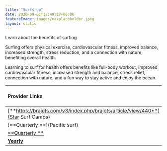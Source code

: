 ```yaml
---
title: "Surfs up"
date: 2020-09-01T12:49:27+06:00
featureImage: images/ma/placeholder.jpeg
layout: static
---
```


Learn about the benefits of surfing

Surfing offers physical exercise, cardiovascular fitness, improved balance, increased strength, stress reduction, and a connection with nature, benefiting overall health.

Learning to surf for health offers benefits like full-body workout, improved cardiovascular fitness, increased strength and balance, stress relief, connection with nature, and a fun way to stay active and enjoy the ocean.

| Provider Links      | Free or Paid  |  
| :-----------          | :--------------:      |  
| [**https://brajets.com/v3/index.php/brajets/article/view/440**](Star Surf Camps) | Online | 
| [**Quarterly **](Pacific surf) | Online | 
| [**Quarterly **](BBC ) | Online | 
| [**Yearly**](Decathlon) | Online | 
  

<br/><br/>






